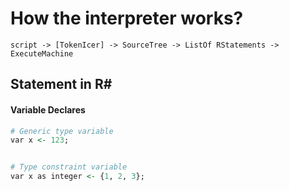 # How the interpreter works?

```
script -> [TokenIcer] -> SourceTree -> ListOf RStatements -> ExecuteMachine
```

## Statement in R#

#### Variable Declares

```R
# Generic type variable
var x <- 123;
```

```xml

```

```R
# Type constraint variable
var x as integer <- {1, 2, 3};
```

```xml

```